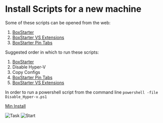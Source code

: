Install Scripts for a new machine
==============

Some of these scripts can be opened from the web:

1.  [BoxStarter](http://boxstarter.org/package/nr/url?https://raw.githubusercontent.com/jquintus/QuintusInstall/master/BoxStarter-Setup.ps1)
2.  [BoxStarter VS Extensions](http://boxstarter.org/package/nr/url?https://raw.githubusercontent.com/jquintus/QuintusInstall/master/BoxStarter-VS_Extensions.ps1)
3.  [BoxStarter Pin Tabs](http://boxstarter.org/package/nr/url?https://raw.githubusercontent.com/jquintus/QuintusInstall/master/BoxStarter-PinnedTabs.ps1)


Suggested order in which to run these scripts:

1. [BoxStarter](http://boxstarter.org/package/nr/url?https://raw.githubusercontent.com/jquintus/QuintusInstall/master/BoxStarter-Setup.ps1)
2. Disable Hyper-V
3. Copy Configs
5. [BoxStarter Pin Tabs](http://boxstarter.org/package/nr/url?https://raw.githubusercontent.com/jquintus/QuintusInstall/master/BoxStarter-PinnedTabs.ps1)
4. [BoxStarter VS Extensions](http://boxstarter.org/package/nr/url?https://raw.githubusercontent.com/jquintus/QuintusInstall/master/BoxStarter-VS_Extensions.ps1)



In order to run a powershell script from the command line `powershell -file Disable_Hyper-v.ps1`


[Min Install](http://boxstarter.org/package/nr/url?https://raw.githubusercontent.com/jquintus/QuintusInstall/master/BoxStarter-Min.ps1)

![Task](https://raw.githubusercontent.com/jquintus/QuintusInstall/master/images/task.png)
![Start](https://raw.githubusercontent.com/jquintus/QuintusInstall/master/images/start.png)

